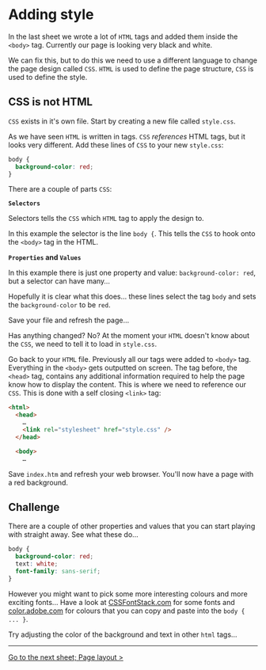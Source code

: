 # Adding style

In the last sheet we wrote a lot of `HTML` tags and added them inside the `<body>` tag. Currently our page is looking very black and white.

We can fix this, but to do this we need to use a different language to change the page design called `CSS`. `HTML` is used to define the page structure, `CSS` is used to define the style.

## CSS is not HTML

`CSS` exists in it's own file. Start by creating a new file called `style.css`.

As we have seen `HTML` is written in tags. `CSS` _references_ HTML tags, but it looks very different. Add these lines of `CSS` to your new `style.css`:

```css
body {
  background-color: red;
}
```

There are a couple of parts `CSS`:

**`Selectors`**

Selectors tells the `CSS` which `HTML` tag to apply the design to.

In this example the selector is the line `body {`. This tells the `CSS` to hook onto the `<body>` tag in the HTML.

**`Properties` and `Values`**

In this example there is just one property and value: `background-color: red`, but a selector can have many…

Hopefully it is clear what this does… these lines select the tag `body` and sets the `background-color` to be `red`.

Save your file and refresh the page…

Has anything changed? No? At the moment your `HTML` doesn't know about the `CSS`, we need to tell it to load in `style.css`.

Go back to your `HTML` file. Previously all our tags were added to `<body>` tag. Everything in the `<body>` gets outputted on screen. The tag before, the `<head>` tag, contains any additional information required to help the page know how to display the content. This is where we need to reference our `CSS`. This is done with a self closing `<link>` tag:

```html
<html>
  <head>
    …
    <link rel="stylesheet" href="style.css" />
  </head>

  <body>
    …
```

Save `index.htm` and refresh your web browser. You'll now have a page with a red background.

## Challenge

There are a couple of other properties and values that you can start playing with straight away. See what these do…

```CSS
body {
  background-color: red;
  text: white;
  font-family: sans-serif;
}
```

However you might want to pick some more interesting colours and more exciting fonts... Have a look at [CSSFontStack.com](http://cssfontstack.com) for some fonts and [color.adobe.com](http://color.adobe.com) for colours that you can copy and paste into the `body { ... }`.

Try adjusting the color of the background and text in other `html` tags…

---

[Go to the next sheet; Page layout >](2.1-page-layout.md)   
